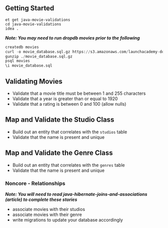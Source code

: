 ## Getting Started

```no-highlight
et get java-movie-validations
cd java-movie-validations
idea .
```

**_Note: You may need to run dropdb movies prior to the following_**

```sql
createdb movies
curl -o movie_database.sql.gz https://s3.amazonaws.com/launchacademy-downloads/movie_database.sql.gz
gunzip ./movie_database.sql.gz
psql movies
\i movie_database.sql
```

## Validating Movies

- Validate that a movie title must be between 1 and 255 characters
- Validate that a year is greater than or equal to 1920
- Validate that a rating is between 0 and 100 (allow nulls)

## Map and Validate the Studio Class

- Build out an entity that correlates with the `studios` table
- Validate that the name is present and unique

## Map and Validate the Genre Class

- Build out an entity that correlates with the `genres` table
- Validate that the name is present and unique

### Noncore - Relationships

**_Note: You will need to read java-hibernate-joins-and-associations (article) to complete these stories_**

- associate movies with their studios
- associate movies with their genre
- write migrations to update your database accordingly
